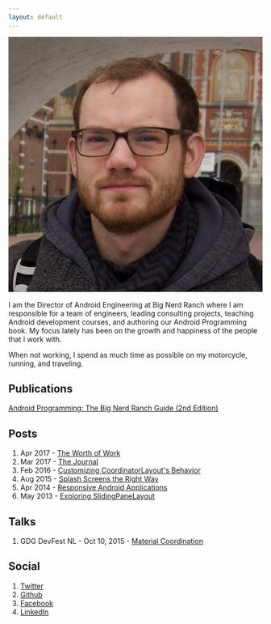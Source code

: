 ```yaml
---
layout: default
---
```


<img class="profile-picture" src="profile.png">

I am the Director of Android Engineering at Big Nerd Ranch where I am responsible for a team of engineers, leading consulting projects, teaching Android development courses, and authoring our Android Programming book. My focus lately has been on the growth and happiness of the people that I work with. 

When not working, I spend as much time as possible on my motorcycle, running, and traveling.

## Publications

[Android Programming: The Big Nerd Ranch Guide (2nd Edition)](https://amzn.com/0134171454)

## Posts
1. Apr 2017 - [The Worth of Work](https://medium.com/@cstew/the-worth-of-work-68cdaaacf54e)
2. Mar 2017 - [The Journal](https://medium.com/@cstew/the-journal-98b635e2386c#.ispknpbqn)
3. Feb 2016 - [Customizing CoordinatorLayout's Behavior](https://www.bignerdranch.com/blog/customizing-coordinatorlayouts-behavior/)
4. Aug 2015 - [Splash Screens the Right Way](https://www.bignerdranch.com/blog/splash-screens-the-right-way/)
5. Apr 2014 - [Responsive Android Applications](https://www.objc.io/issues/11-android/responsive-android-applications/)
6. May 2013 - [Exploring SlidingPaneLayout](https://www.bignerdranch.com/blog/exploring-slidingpanelayout/)

## Talks

1. GDG DevFest NL - Oct 10, 2015 - [Material Coordination](https://www.youtube.com/watch?v=FrqUqwxgk5A)

## Social

1. [Twitter](https://twitter.com/cstew)
2. [Github](https://github.com/cstew)
3. [Facebook](https://www.facebook.com/chris.stewart2)
4. [LinkedIn](https://www.linkedin.com/in/chris-stewart-3503639)